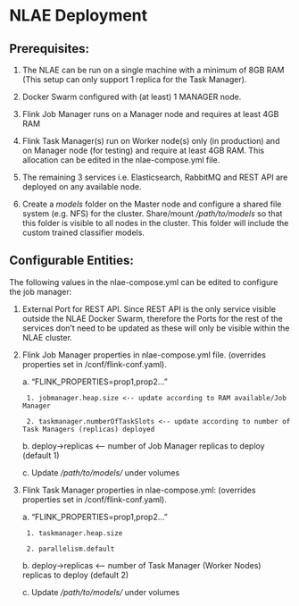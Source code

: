 # NLAE Deployment

## Prerequisites:

1. The NLAE can be run on a single machine with a minimum of 8GB RAM (This setup can only support 1 replica for the Task Manager).  

2. Docker Swarm configured with (at least) 1 MANAGER node.

3. Flink Job Manager runs on a Manager node and requires at least 4GB RAM

4. Flink Task Manager(s) run on Worker node(s) only (in production) and on Manager node (for testing) and require at least 4GB RAM. This allocation can be edited in the nlae-compose.yml file.

5. The remaining 3 services i.e. Elasticsearch, RabbitMQ and REST API are deployed on any available node. 

6. Create a *models* folder on the Master node and configure a shared file system (e.g. NFS) for the cluster. Share/mount */path/to/models* so that this folder is visible to all nodes in the cluster. This folder will include the custom trained classifier models.

## Configurable Entities:

The following values in the nlae-compose.yml can be edited to configure the job manager:

1. External Port for REST API. Since REST API is the only service visible outside the NLAE Docker Swarm, therefore the Ports for the rest of the services don’t need to be updated as these will only be visible within the NLAE cluster.

2. Flink Job Manager properties in nlae-compose.yml file. (overrides properties set in /conf/flink-conf.yaml).

    a. “FLINK_PROPERTIES=prop1,prop2…”
        
        1. jobmanager.heap.size <-- update according to RAM available/Job Manager
        
        2. taskmanager.numberOfTaskSlots <-- update according to number of Task Managers (replicas) deployed

    b. deploy->replicas <-- number of Job Manager replicas to deploy (default 1)
    
    c. Update */path/to/models/* under volumes

3. Flink Task Manager properties in nlae-compose.yml: (overrides properties set in /conf/flink-conf.yaml).

    a. “FLINK_PROPERTIES=prop1,prop2…”

        1. taskmanager.heap.size

        2. parallelism.default

    b. deploy->replicas <-- number of Task Manager (Worker Nodes) replicas to deploy (default 2) 

    c. Update */path/to/models/* under volumes

